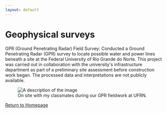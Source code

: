 ```yaml
---
layout: default
---
```


# Geophysical surveys

GPR (Ground Penetrating Radar) Field Survey:
Conducted a Ground Penetrating Radar (GPR) survey to locate possible water and power lines beneath a site at the Federal University of Rio Grande do Norte. This project was carried out in collaboration with the university's infrastructure department as part of a preliminary site assessment before construction work began.
The processed data and interpretations are not publicly available.

<figure>
  <img src="{{ site.baseurl }}/assets/img/GPR.jpg" alt="A description of the image" style="max-width:100%;">
  <figcaption></figcaption>On site with my classmates during our GPR fieldwork at UFRN.
</figure>





[Return to Homepage](./)
